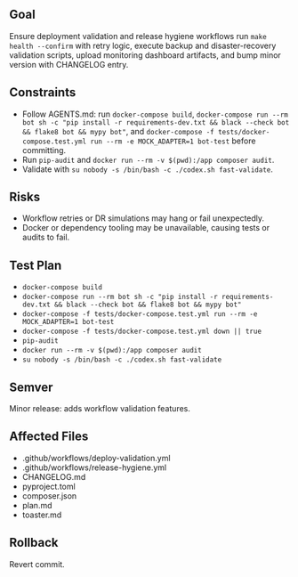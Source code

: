 ## Goal
Ensure deployment validation and release hygiene workflows run `make health --confirm` with retry logic, execute backup and disaster-recovery validation scripts, upload monitoring dashboard artifacts, and bump minor version with CHANGELOG entry.

## Constraints
- Follow AGENTS.md: run `docker-compose build`, `docker-compose run --rm bot sh -c "pip install -r requirements-dev.txt && black --check bot && flake8 bot && mypy bot"`, and `docker-compose -f tests/docker-compose.test.yml run --rm -e MOCK_ADAPTER=1 bot-test` before committing.
- Run `pip-audit` and `docker run --rm -v $(pwd):/app composer audit`.
- Validate with `su nobody -s /bin/bash -c ./codex.sh fast-validate`.

## Risks
- Workflow retries or DR simulations may hang or fail unexpectedly.
- Docker or dependency tooling may be unavailable, causing tests or audits to fail.

## Test Plan
- `docker-compose build`
- `docker-compose run --rm bot sh -c "pip install -r requirements-dev.txt && black --check bot && flake8 bot && mypy bot"`
- `docker-compose -f tests/docker-compose.test.yml run --rm -e MOCK_ADAPTER=1 bot-test`
- `docker-compose -f tests/docker-compose.test.yml down || true`
- `pip-audit`
- `docker run --rm -v $(pwd):/app composer audit`
- `su nobody -s /bin/bash -c ./codex.sh fast-validate`

## Semver
Minor release: adds workflow validation features.

## Affected Files
- .github/workflows/deploy-validation.yml
- .github/workflows/release-hygiene.yml
- CHANGELOG.md
- pyproject.toml
- composer.json
- plan.md
- toaster.md

## Rollback
Revert commit.
